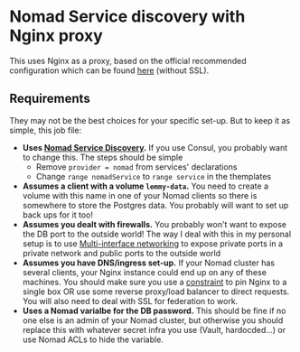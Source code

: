 # Nomad Service discovery with Nginx proxy

This uses Nginx as a proxy, based on the official recommended configuration which can be found [here](https://raw.githubusercontent.com/LemmyNet/lemmy-ansible/main/templates/nginx.conf) (without SSL).

## Requirements

They may not be the best choices for your specific set-up. But to keep it as simple, this job file:
- **Uses [Nomad Service Discovery](https://developer.hashicorp.com/nomad/docs/networking/service-discovery).** If you use Consul, you probably want to change this. The steps should be simple
    - Remove `provider = nomad` from services' declarations
    - Change `range nomadService` to `range service` in the themplates
- **Assumes a client with a volume `lemmy-data`.** You need to create a volume with this name in one of your Nomad clients so there is somewhere to store the Postgres data. You probably will want to set up back ups for it too!
- **Assumes you dealt with firewalls.** You probably won't want to expose the DB port to the outside world! The way I deal with this in my personal setup is to use [Multi-interface networking](https://www.hashicorp.com/blog/multi-interface-networking-and-cni-plugins-in-nomad-0-12) to expose private ports in a private network and public ports to the outside world
- **Assumes you have DNS/ingress set-up.** If your Nomad cluster has several clients, your Nginx instance could end up on any of these machines. You should make sure you use a [constraint](https://developer.hashicorp.com/nomad/docs/job-specification/constraint) to pin Nginx to a single box OR use some reverse proxy/load balancer to direct requests. You will also need to
deal with SSL for federation to work.
- **Uses a Nomad varialbe for the DB password.** This should be fine if no one else is an admin of your Nomad cluster, but otherwise you should replace this with whatever secret infra you use (Vault, hardocded...) or use Nomad ACLs to hide the variable.